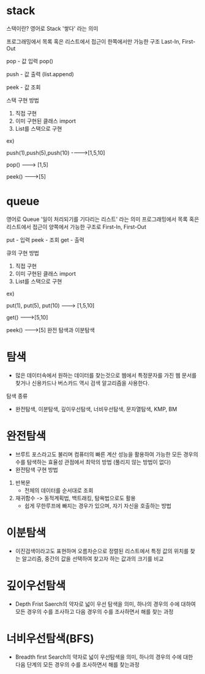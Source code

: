 # stack
스택이란?
영어로 Stack '쌓다' 라는 의미

프로그래밍에서 목록 혹은 리스트에서 접근이 한쪽에서만 가능한 구조 
Last-In, First-Out

pop - 값 입력 pop()

push - 값 출력 (list.append)

peek - 값 조회 

스택 구현 방법

1) 직접 구현 
2) 이미 구현된 클래스 import 
3)  List를 스택으로 구현
 
ex)

push(1),push(5),push(10) ---->[1,5,10]

pop() ---> [1,5]

peek() --->[5]

# queue
영어로 Queue '일이 처리되기를 기다리는 리스트' 라는 의미
프로그래밍에서 목록 혹은 리스트에서 접근이 양쪽에서 가능한 구조로
First-In, First-Out

put - 입력
peek - 조회
get - 출력

큐의 구현 방법

1) 직접 구현
2) 이미 구현된 클래스 import 
3) List를 스택으로 구현

ex) 

put(1), put(5), put(10) ---> [1,5,10]

get() --->[5,10]

peek() --->[5]
완전 탐색과 이분탐색

# 탐색


* 많은 데이터속에서 원하는 데이터를 찾는것으로 웹에서 특정문자를 가진 웹 문서를 찾거나 신용카드나 버스카드 역시 검색 알고리즘을 사용한다.

탐색 종류
* 완전탐색, 이분탐색, 깊이우선탐색, 너비우선탐색, 문자열탐색, KMP, BM

# 완전탐색

* 브루트 포스라고도 불리며 컴퓨터의 빠른 계산 성능을 활용하여 가능한 모든 경우의 수를 탐색하는 효율성 관점에서 최악의 방법 (풀리지 않는 방법이 없다)
* 완전탐색 구현 방법
1) 반복문 
   - 전체의 데이터를 순서대로 조회 	 
2) 재귀함수 -> 동적계획법, 백트래킹, 탐욕법으로도 활용
   - 쉽게 무한루프에 빠지는 경우가 있으며, 자기 자신을 호출하는 방법

# 이분탐색

 * 이진검색이라고도 표현하며 오름차순으로 정렬된 리스트에서 특정 값의 위치를 찾는 알고리즘, 중간의 값을 선택하여 찾고자 하는 값과의 크기를 비교

# 깊이우선탐색

* Depth Frist Saerch의 약자로 넓이 우선 탐색을 의미, 하나의 경우의 수에 대하여 모든 경우의 수를 조사하고 다음 경우의 수를 조사하면서 해를 찾는 과정

# 너비우선탐색(BFS)

* Breadth first Search의 약자로 넓이 우선탐색을 의미, 하나의 경우의 수에 대한 다음 단계의 모든 경우의 수를 조사하면서 해를 찾는과정


